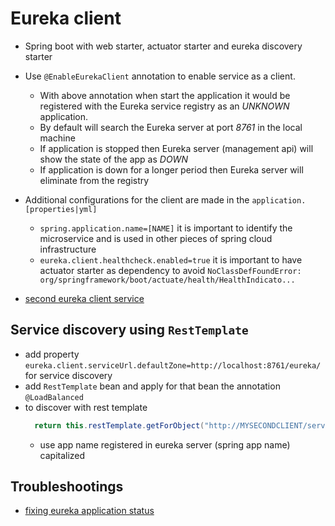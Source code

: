 # Eureka client

* Spring boot with web starter, actuator starter and eureka discovery starter
* Use `@EnableEurekaClient` annotation to enable service as a client. 
  * With above annotation when start the application it would be registered with the Eureka service registry 
    as an _UNKNOWN_ application.
  * By default will search the Eureka server at port _8761_ in the local machine
  * If application is stopped then Eureka server (management api) will show the state of the app as _DOWN_
  * If application is down for a longer period then Eureka server will eliminate from the registry
* Additional configurations for the client are made in the `application.[properties|yml]`
  * `spring.application.name=[NAME]` it is important to identify the microservice and is used in other pieces of spring cloud infrastructure
  * `eureka.client.healthcheck.enabled=true` it is important to have actuator starter as dependency to avoid `NoClassDefFoundError: org/springframework/boot/actuate/health/HealthIndicato...`

* [second eureka client service](https://github.com/maurofokker/spring-microservices-eureka-client)

## Service discovery using `RestTemplate`
  * add property `eureka.client.serviceUrl.defaultZone=http://localhost:8761/eureka/` for service discovery
  * add `RestTemplate` bean and apply for that bean the annotation `@LoadBalanced`
  * to discover with rest template
    ```java
      return this.restTemplate.getForObject("http://MYSECONDCLIENT/serviceinfo", String.class);
    ```
    * use app name registered in eureka server (spring app name) capitalized

## Troubleshootings

* [fixing eureka application status](https://jmnarloch.wordpress.com/2015/09/02/spring-cloud-fixing-eureka-application-status/)